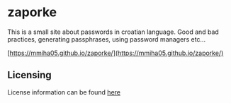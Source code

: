 # zaporke

This is a small site about passwords in croatian language.
Good and bad practices, generating passphrases, using password managers etc...

[https://mmiha05.github.io/zaporke/](https://mmiha05.github.io/zaporke/)

## Licensing

License information can be found [here](LICENSE)
